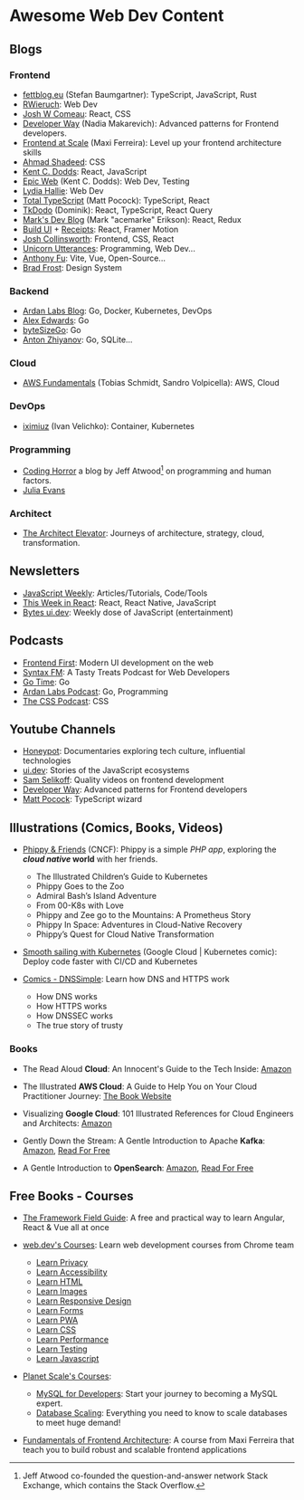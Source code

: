 # Awesome Web Dev Content

## Blogs

### Frontend

- [fettblog.eu](https://fettblog.eu/) (Stefan Baumgartner): TypeScript, JavaScript, Rust
- [RWieruch](https://www.robinwieruch.de/blog/): Web Dev
- [Josh W Comeau](https://www.joshwcomeau.com/): React, CSS
- [Developer Way](https://www.developerway.com/) (Nadia Makarevich): Advanced patterns for Frontend developers.
- [Frontend at Scale](https://frontendatscale.com/#archive) (Maxi Ferreira): Level up your frontend architecture skills
- [Ahmad Shadeed](https://ishadeed.com/): CSS
- [Kent C. Dodds](https://kentcdodds.com/blog): React, JavaScript
- [Epic Web](https://www.epicweb.dev/articles) (Kent C. Dodds): Web Dev, Testing
- [Lydia Hallie](https://www.lydiahallie.io/): Web Dev
- [Total TypeScript](https://www.totaltypescript.com/articles) (Matt Pocock): TypeScript, React
- [TkDodo](https://tkdodo.eu/blog/) (Dominik): React, TypeScript, React Query
- [Mark's Dev Blog](https://blog.isquaredsoftware.com/) (Mark "acemarke" Erikson): React, Redux
- [Build UI](https://buildui.com/posts) + [Receipts](https://buildui.com/recipes): React, Framer Motion
- [Josh Collinsworth](https://joshcollinsworth.com/blog): Frontend, CSS, React
- [Unicorn Utterances](https://unicorn-utterances.com/): Programming, Web Dev...
- [Anthony Fu](https://antfu.me/posts): Vite, Vue, Open-Source...
- [Brad Frost](https://bradfrost.com/blog/): Design System

### Backend

- [Ardan Labs Blog](https://www.ardanlabs.com/blog/): Go, Docker, Kubernetes, DevOps
- [Alex Edwards](https://www.alexedwards.net/blog): Go
- [byteSizeGo](https://www.bytesizego.com/): Go
- [Anton Zhiyanov](https://antonz.org/all/): Go, SQLite...

### Cloud

- [AWS Fundamentals](https://blog.awsfundamentals.com/) (Tobias Schmidt, Sandro Volpicella): AWS, Cloud

### DevOps

- [iximiuz](https://iximiuz.com) (Ivan Velichko): Container, Kubernetes

### Programming

- [Coding Horror](https://blog.codinghorror.com/) a blog by Jeff Atwood[^1] on programming and human factors.
- [Julia Evans](https://jvns.ca/)

### Architect

- [The Architect Elevator](https://architectelevator.com/blog/): Journeys of architecture, strategy, cloud, transformation.

## Newsletters

- [JavaScript Weekly](https://javascriptweekly.com/latest): Articles/Tutorials, Code/Tools
- [This Week in React](https://thisweekinreact.com/newsletter): React, React Native, JavaScript
- [Bytes ui.dev](https://bytes.dev/archives): Weekly dose of JavaScript (entertainment)

## Podcasts

- [Frontend First](https://www.frontendfirst.fm/): Modern UI development on the web
- [Syntax FM](https://syntax.fm/): A Tasty Treats Podcast for Web Developers
- [Go Time](https://changelog.com/gotime): Go
- [Ardan Labs Podcast](https://ardanlabs.buzzsprout.com/): Go, Programming
- [The CSS Podcast](https://pod.link/thecsspodcast/): CSS

## Youtube Channels

- [Honeypot](https://www.youtube.com/@Honeypotio/videos): Documentaries exploring tech culture, influential technologies
- [ui.dev](https://www.youtube.com/@uidotdev/video): Stories of the JavaScript ecosystems
- [Sam Selikoff](https://www.youtube.com/@samselikoff/videos): Quality videos on frontend development
- [Developer Way](https://www.youtube.com/@developerwaypatterns/videos): Advanced patterns for Frontend developers
- [Matt Pocock](https://www.youtube.com/@mattpocockuk/videos): TypeScript wizard

## Illustrations (Comics, Books, Videos)

- [Phippy & Friends](https://www.cncf.io/phippy/) (CNCF): Phippy is a simple _PHP app_, exploring the **_cloud native_ world** with her friends.

  - The Illustrated Children’s Guide to Kubernetes
  - Phippy Goes to the Zoo
  - Admiral Bash’s Island Adventure
  - From 00-K8s with Love
  - Phippy and Zee go to the Mountains: A Prometheus Story
  - Phippy In Space: Adventures in Cloud-Native Recovery
  - Phippy’s Quest for Cloud Native Transformation

- [Smooth sailing with Kubernetes](https://cloud.google.com/kubernetes-engine/kubernetes-comic/) (Google Cloud | Kubernetes comic): Deploy code faster with CI/CD and Kubernetes

- [Comics - DNSSimple](https://dnsimple.com/comics): Learn how DNS and HTTPS work
  - How DNS works
  - How HTTPS works
  - How DNSSEC works
  - The true story of trusty

### Books

- The Read Aloud **Cloud**: An Innocent's Guide to the Tech Inside: [Amazon](https://www.amazon.com/Read-Aloud-Cloud-Innocents-Inside/dp/1119677629)

- The Illustrated **AWS Cloud**: A Guide to Help You on Your Cloud Practitioner Journey: [The Book Website](https://illustratedaws.cloud/)

- Visualizing **Google Cloud**: 101 Illustrated References for Cloud Engineers and Architects: [Amazon](https://www.amazon.com/Visualizing-Google-Cloud-Illustrated-References/dp/1119816327)

- Gently Down the Stream: A Gentle Introduction to Apache **Kafka**: [Amazon](https://www.amazon.com/Gently-Down-Stream-Gentle-Introduction-ebook/dp/B0973CRP6M), [Read For Free](https://www.gentlydownthe.stream/)

- A Gentle Introduction to **OpenSearch**: [Amazon](https://www.amazon.com/Gentle-Introduction-OpenSearch-Mitch-Seymour/dp/1737419092), [Read For Free](https://opensearch.roundrobin.pub/)

## Free Books - Courses

- [The Framework Field Guide](https://unicorn-utterances.com/collections/framework-field-guide): A free and practical way to learn Angular, React & Vue all at once
- [web.dev's Courses](https://web.dev/learn): Learn web development courses from Chrome team

  - [Learn Privacy](https://web.dev/learn/privacy)
  - [Learn Accessibility](https://web.dev/learn/accessibility)
  - [Learn HTML](https://web.dev/learn/html)
  - [Learn Images](https://web.dev/learn/images)
  - [Learn Responsive Design](https://web.dev/learn/design)
  - [Learn Forms](https://web.dev/learn/forms)
  - [Learn PWA](https://web.dev/learn/pwa)
  - [Learn CSS](https://web.dev/learn/css)
  - [Learn Performance](https://web.dev/learn/performance)
  - [Learn Testing](https://web.dev/learn/testing)
  - [Learn Javascript](https://web.dev/learn/javascript)

- [Planet Scale's Courses](https://planetscale.com/learn/courses):

  - [MySQL for Developers](https://planetscale.com/learn/courses/mysql-for-developers/introduction/course-introduction): Start your journey to becoming a MySQL expert.
  - [Database Scaling](https://planetscale.com/learn/courses/database-scaling/introduction/course-introduction): Everything you need to know to scale databases to meet huge demand!

- [Fundamentals of Frontend Architecture](https://frontendatscale.com/courses/frontend-architecture): A course from Maxi Ferreira that teach you to build robust and scalable frontend applications

[^1]: Jeff Atwood co-founded the question-and-answer network Stack Exchange, which contains the Stack Overflow.
